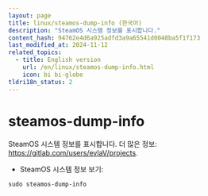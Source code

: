 ```yaml
---
layout: page
title: linux/steamos-dump-info (한국어)
description: "SteamOS 시스템 정보를 표시합니다."
content_hash: 94762e4d6a925adfd3a9a65541d0048ba5f1f173
last_modified_at: 2024-11-12
related_topics:
  - title: English version
    url: /en/linux/steamos-dump-info.html
    icon: bi bi-globe
tldri18n_status: 2
---
```

# steamos-dump-info

SteamOS 시스템 정보를 표시합니다.
더 많은 정보: <https://gitlab.com/users/evlaV/projects>.

- SteamOS 시스템 정보 보기:

`sudo steamos-dump-info`
